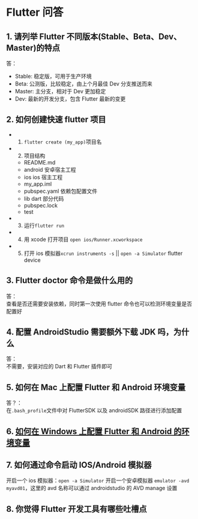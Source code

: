 # Flutter 问答

## 1. 请列举 Flutter 不同版本(Stable、Beta、Dev、Master)的特点

答：

- Stable: 稳定版，可用于生产环境
- Beta: 公测版，比较稳定，由上个月最佳 Dev 分支推送而来
- Master: 主分支，相对于 Dev 更加稳定
- Dev: 最新的开发分支，包含 Flutter 最新的变更

## 2. 如何创建快速 flutter 项目

- 1. `flutter create (my_app)`项目名
- 2. 项目结构
  - README.md
  - android 安卓宿主工程
  - ios ios 宿主工程
  - my_app.iml
  - pubspec.yaml 依赖包配置文件
  - lib dart 部分代码
  - pubspec.lock
  - test
- 3. 运行`flutter run`
- 4. 用 xcode 打开项目 `open ios/Runner.xcworkspace`
- 5. 打开 ios 模拟器`xcrun instruments -s` || `open -a Simulator`
     flutter device

## 3. Flutter doctor 命令是做什么用的

答：  
查看是否还需要安装依赖，同时第一次使用 flutter 命令也可以检测环境变量是否配置好

## 4. 配置 AndroidStudio 需要额外下载 JDK 吗，为什么

答：  
不需要，安装对应的 Dart 和 Flutter 插件即可

## 5. 如何在 Mac 上配置 Flutter 和 Android 环境变量

答？：  
在`.bash_profile`文件中对 FlutterSDK 以及 androidSDK 路径进行添加配置

## 6. [如何在 Windows 上配置 Flutter 和 Android 的环境变量](https://blog.csdn.net/sunbinkang/article/details/106935636)

## 7. 如何通过命令启动 IOS/Android 模拟器

开启一个 ios 模拟器：`open -a Simulator`
开启一个安卓模拟器 `emulator -avd myavd01`，这里的 avd 名称可以通过 androidstudio 的 AVD manage 设置

## 8. 你觉得 Flutter 开发工具有哪些吐槽点
